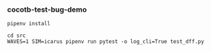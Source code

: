 ### cocotb-test-bug-demo

```
pipenv install
```

```
cd src
WAVES=1 SIM=icarus pipenv run pytest -o log_cli=True test_dff.py
```
